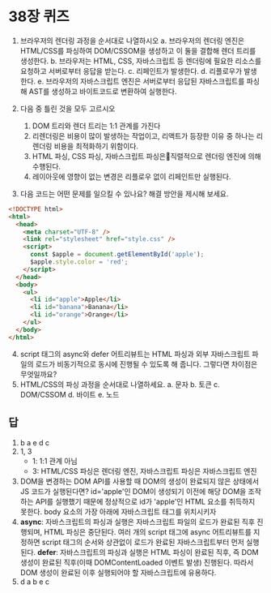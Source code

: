 # 38장 퀴즈

1. 브라우저의 렌더링 과정을 순서대로 나열하시오
   a. 브라우저의 렌더링 엔진은 HTML/CSS를 파싱하여 DOM/CSSOM을 생성하고 이 둘을 결합해 렌더 트리를 생성한다.
   b. 브라우저는 HTML, CSS, 자바스크립트 등 렌더링에 필요한 리소스를 요청하고 서버로부터 응답을 받는다.
   c. 리페인트가 발생한다.
   d. 리플로우가 발생한다.
   e. 브라우저의 자바스크립트 엔진은 서버로부터 응답된 자바스크립트를 파싱해 AST를 생성하고 바이트코드로 변환하여 실행한다.

2. 다음 중 틀린 것을 모두 고르시오

   1. DOM 트리와 렌더 트리는 1:1 관계를 가진다
   2. 리렌더링은 비용이 많이 발생하는 작업이고, 리액트가 등장한 이유 중 하나는 리렌더링 비용을 최적화하기 위함이다.
   3. HTML 파싱, CSS 파싱, 자바스크립트 파싱은직렬적으로 렌더링 엔진에 의해 수행된다.
   4. 레이아웃에 영향이 없는 변경은 리플로우 없이 리페인트만 실행된다.

3. 다음 코드는 어떤 문제를 일으킬 수 있나요? 해결 방안을 제시해 보세요.

```html
<!DOCTYPE html>
<html>
  <head>
    <meta charset="UTF-8" />
    <link rel="stylesheet" href="style.css" />
    <script>
      const $apple = document.getElementById('apple');
      $apple.style.color = 'red';
    </script>
  </head>
  <body>
    <ul>
      <li id="apple">Apple</li>
      <li id="banana">Banana</li>
      <li id="orange">Orange</li>
    </ul>
  </body>
</html>
```

4. script 태그의 async와 defer 어트리뷰트는 HTML 파싱과 외부 자바스크립트 파일의 로드가 비동기적으로 동시에 진행될 수 있도록 해 줍니다. 그렇다면 차이점은 무엇일까요?
5. HTML/CSS의 파싱 과정을 순서대로 나열하세요.
   a. 문자
   b. 토큰
   c. DOM/CSSOM
   d. 바이트
   e. 노드

## 답

1. b a e d c
2. 1, 3
   - 1: 1:1 관계 아님
   - 3: HTML/CSS 파싱은 렌더링 엔진, 자바스크립트 파싱은 자바스크립트 엔진
3. DOM을 변경하는 DOM API를 사용할 때 DOM의 생성이 완료되지 않은 상태에서 JS 코드가 실행된다면? id='apple'인 DOM이 생성되기 이전에 해당 DOM을 조작하는 API를 실행했기 때문에 정상적으로 id가 'apple'인 HTML 요소를 취득하지 못한다.
   body 요소의 가장 아래에 자바스크립트 태그를 위치시키자
4. **async**: 자바스크립트의 파싱과 실행은 자바스크립트 파일의 로드가 완료된 직후 진행되며, HTML 파싱은 중단된다. 여러 개의 script 태그에 async 어트리뷰트를 지정하면 script 태그의 순서와 상관없이 로드가 완료된 자바스크립트부터 먼저 실행된다.
   **defer**: 자바스크립트의 파싱과 실행은 HTML 파싱이 완료된 직후, 즉 DOM 생성이 완료된 직후(이때 DOMContentLoaded 이벤트 발생) 진행된다. 따라서 DOM 생성이 완료된 이후 실행되어야 할 자바스크립트에 유용하다.
5. d a b e c
